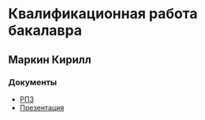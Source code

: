 # Квалификационная работа бакалавра

## Маркин Кирилл

### Документы

* [РПЗ](/note/note.pdf)
* [Презентация](/presentation/presentation.pdf)
